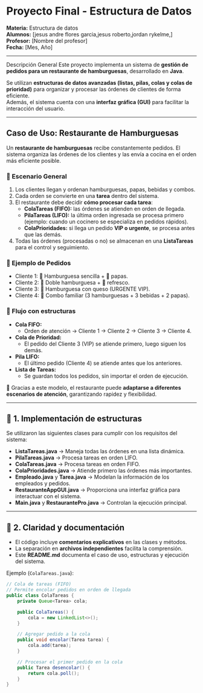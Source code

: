 #  Proyecto Final - Estructura de Datos  
**Materia:** Estructura de datos  
**Alumnos:** [jesus andre flores garcia,jesus roberto,jordan rykelme,]  
**Profesor:** [Nombre del profesor]  
**Fecha:** [Mes, Año]  

---

 Descripción General
Este proyecto implementa un sistema de **gestión de pedidos para un restaurante de hamburguesas**, desarrollado en **Java**.  

Se utilizan **estructuras de datos avanzadas (listas, pilas, colas y colas de prioridad)** para organizar y procesar las órdenes de clientes de forma eficiente.  
Además, el sistema cuenta con una **interfaz gráfica (GUI)** para facilitar la interacción del usuario.  

---

##  Caso de Uso: Restaurante de Hamburguesas  

Un **restaurante de hamburguesas** recibe constantemente pedidos. El sistema organiza las órdenes de los clientes y las envía a cocina en el orden más eficiente posible.  

### 🔹 Escenario General
1. Los clientes llegan y ordenan hamburguesas, papas, bebidas y combos.  
2. Cada orden se convierte en una **tarea** dentro del sistema.  
3. El restaurante debe decidir **cómo procesar cada tarea**:  
   - **ColaTareas (FIFO):** las órdenes se atienden en orden de llegada.  
   - **PilaTareas (LIFO):** la última orden ingresada se procesa primero (ejemplo: cuando un cocinero se especializa en pedidos rápidos).  
   - **ColaPrioridades:** si llega un pedido **VIP o urgente**, se procesa antes que las demás.  
4. Todas las órdenes (procesadas o no) se almacenan en una **ListaTareas** para el control y seguimiento.  

### 🔹 Ejemplo de Pedidos
- Cliente 1: 🍔 Hamburguesa sencilla + 🍟 papas.  
- Cliente 2: 🍔 Doble hamburguesa + 🥤 refresco.  
- Cliente 3: 🍔 Hamburguesa con queso (URGENTE VIP).  
- Cliente 4: 🍔 Combo familiar (3 hamburguesas + 3 bebidas + 2 papas).  

### 🔹 Flujo con estructuras
- **Cola FIFO:**  
  - Orden de atención → Cliente 1 → Cliente 2 → Cliente 3 → Cliente 4.  
- **Cola de Prioridad:**  
  - El pedido del Cliente 3 (VIP) se atiende primero, luego siguen los demás.  
- **Pila LIFO:**  
  - El último pedido (Cliente 4) se atiende antes que los anteriores.  
- **Lista de Tareas:**  
  - Se guardan todos los pedidos, sin importar el orden de ejecución.  

📌 Gracias a este modelo, el restaurante puede **adaptarse a diferentes escenarios de atención**, garantizando rapidez y flexibilidad.  

---

## 🧩 1. Implementación de estructuras  
Se utilizaron las siguientes clases para cumplir con los requisitos del sistema:  

- **ListaTareas.java** → Maneja todas las órdenes en una lista dinámica.  
- **PilaTareas.java** → Procesa tareas en orden LIFO.  
- **ColaTareas.java** → Procesa tareas en orden FIFO.  
- **ColaPrioridades.java** → Atiende primero las órdenes más importantes.  
- **Empleado.java** y **Tarea.java** → Modelan la información de los empleados y pedidos.  
- **RestauranteAppGUI.java** → Proporciona una interfaz gráfica para interactuar con el sistema.  
- **Main.java** y **RestaurantePro.java** → Controlan la ejecución principal.  

---

## 📑 2. Claridad y documentación  
- El código incluye **comentarios explicativos** en las clases y métodos.  
- La separación en **archivos independientes** facilita la comprensión.  
- Este **README.md** documenta el caso de uso, estructuras y ejecución del sistema.  

Ejemplo (`ColaTareas.java`):  

```java
// Cola de tareas (FIFO)
// Permite encolar pedidos en orden de llegada
public class ColaTareas {
    private Queue<Tarea> cola;

    public ColaTareas() {
        cola = new LinkedList<>();
    }

    // Agregar pedido a la cola
    public void encolar(Tarea tarea) {
        cola.add(tarea);
    }

    // Procesar el primer pedido en la cola
    public Tarea desencolar() {
        return cola.poll();
    }
}

